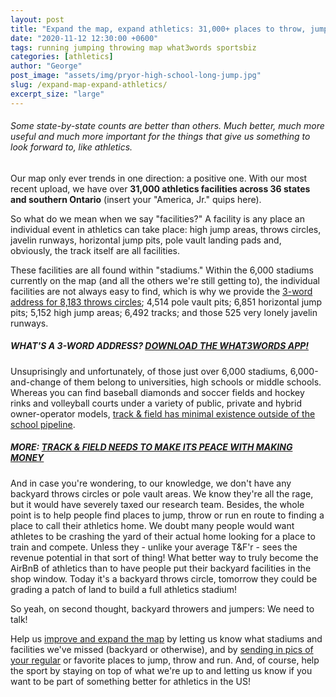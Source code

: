 ```yaml
---
layout: post
title: "Expand the map, expand athletics: 31,000+ places to throw, jump or run"
date: "2020-11-12 12:30:00 +0600"
tags: running jumping throwing map what3words sportsbiz
categories: [athletics]
author: "George"
post_image: "assets/img/pryor-high-school-long-jump.jpg"
slug: /expand-map-expand-athletics/
excerpt_size: "large"
---
```


<h6>Some state-by-state counts are better than others. Much better, much more useful and much more important for the things that give us something to look forward to, like athletics.</h6>

Our map only ever trends in one direction: a positive one. With our most recent upload, we have over <strong>31,000 athletics facilities across 36 states and southern Ontario</strong> (insert your "America, Jr." quips here).

So what do we mean when we say "facilities?" A facility is any place an individual event in athletics can take place: high jump areas, throws circles, javelin runways, horizontal jump pits, pole vault landing pads and, obviously, the track itself are all facilities.

These facilities are all found within "stadiums." Within the 6,000 stadiums currently on the map (and all the others we're still getting to), the individual facilities are not always easy to find, which is why we provide the [3-word address for 8,183 throws circles](https://nalathletics.com/map); 4,514 pole vault pits; 6,851 horizontal jump pits; 5,152 high jump areas; 6,492 tracks; and those 525 very lonely javelin runways.

##### WHAT'S A 3-WORD ADDRESS? [DOWNLOAD THE WHAT3WORDS APP!](https://what3words.com/products/what3words-app/)

Unsuprisingly and unfortunately, of those just over 6,000 stadiums, 6,000-and-change of them belong to universities, high schools or middle schools. Whereas you can find baseball diamonds and soccer fields and hockey rinks and volleyball courts under a variety of public, private and hybrid owner-operator models, [track & field has minimal existence outside of the school pipeline](https://nalathletics.com/blog/2020/11/06/clemson-track-and-field-ultimatum).

##### MORE: [TRACK & FIELD NEEDS TO MAKE ITS PEACE WITH MAKING MONEY](https://nalathletics.com/blog/2020/11/05/track-and-field-make-peace-making-money)

And in case you're wondering, to our knowledge, we don't have any backyard throws circles or pole vault areas. We know they're all the rage, but it would have severely taxed our research team. Besides, the whole point is to help people find places to jump, throw or run en route to finding a place to call their athletics home. We doubt many people would want athletes to be crashing the yard of their actual home looking for a place to train and compete. Unless they - unlike your average T&F'r - sees the revenue potential in that sort of thing! What better way to truly become the AirBnB of athletics than to have people put their backyard facilities in the shop window. Today it's a backyard throws circle, tomorrow they could be grading a patch of land to build a full athletics stadium!

So yeah, on second thought, backyard throwers and jumpers: We need to talk!

Help us [improve and expand the map](https://nalathletics.com/map) by letting us know what stadiums and facilities we've missed (backyard or otherwise), and by <a href="mailto:george@nalathletics.com">sending in pics of your regular</a> or favorite places to jump, throw and run. And, of course, help the sport by staying on top of what we're up to and letting us know if you want to be part of something better for athletics in the US!
